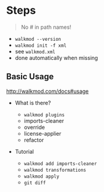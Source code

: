 # Steps

> No # in path names!

* `walkmod --version`
* `walkmod init -f xml`
* see `walkmod.xml`
* done automatically when missing

## Basic Usage 

http://walkmod.com/docs#usage

* What is there?
  
    * `walkmod plugins`
    * imports-cleaner
    * override
    * license-applier
    * refactor

* Tutorial
    * `walkmod add imports-cleaner`
    * `walkmod transformations`
    * `walkmod apply`
    * `git diff`
